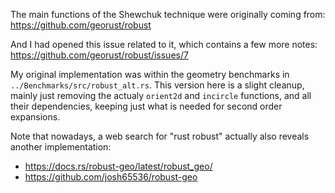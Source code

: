 
The main functions of the Shewchuk technique were originally coming from:
https://github.com/georust/robust

And I had opened this issue related to it, which contains a few more notes:
https://github.com/georust/robust/issues/7

My original implementation was within the geometry benchmarks in `../Benchmarks/src/robust_alt.rs`.
This version here is a slight cleanup, mainly just removing the actualy `orient2d` and `incircle`
functions, and all their dependencies, keeping just what is needed for second order expansions.

Note that nowadays, a web search for "rust robust" actually also reveals another implementation:
- https://docs.rs/robust-geo/latest/robust_geo/
- https://github.com/josh65536/robust-geo
